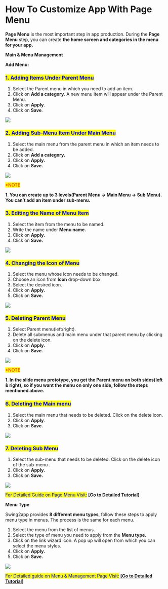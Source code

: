 # How To Customize App With Page Menu

**Page Menu** is the most important step in app production. During the **Page Menu** step, you can create **the home screen and categories in the menu for your app.**&#x20;



**Main & Menu Management**

**Add Menu:**

### <mark style="color:blue;">**1. Adding Items Under Parent Menu**</mark>

1. Select the Parent menu in which you need to add an item.
2. Click on **Add a category**. A new menu item will appear under the Parent Menu.
3. Click on **Apply**.
4. Click on **Save**.

![](https://support.swing2app.com/wp-content/uploads/2020/02/pm1.png)

&#x20;

### <mark style="color:blue;">**2. Adding Sub-Menu Item Under Main Menu**</mark>

1. Select the main menu from the parent menu in which an item needs to be added.
2. Click on **Add a category.**
3. Click on **Apply.**
4. Click on **Save.**

![](https://support.swing2app.com/wp-content/uploads/2020/02/pm2.png)

<mark style="color:red;">\*NOTE</mark>

**1.  You can create up to 3 levels(Parent Menu -> Main Menu -> Sub Menu). You can’t add an item under sub-menu.**



&#x20;

### <mark style="color:blue;">**3. Editing the Name of Menu Item**</mark>

1. Select the item from the menu to be named.
2. Write the name under **Menu name.**
3. Click on **Apply.**
4. Click on **Save.**

![](https://support.swing2app.com/wp-content/uploads/2020/02/pm3.png)



&#x20;

### <mark style="color:blue;">**4. Changing the Icon of Menu**</mark>

1. Select the menu whose icon needs to be changed.
2. Choose an icon from **Icon** drop-down box.
3. Select the desired icon.
4. Click on **Apply.**
5. Click on **Save.**

![](https://support.swing2app.com/wp-content/uploads/2020/02/pm4-1.png)



&#x20;

### <mark style="color:blue;">**5. Deleting Parent Menu**</mark>

1. Select Parent menu(left/right).
2. Delete all submenus and main menu under that parent menu by clicking on the delete icon.
3. Click on **Apply.**
4. Click on **Save.**

![](https://support.swing2app.com/wp-content/uploads/2020/02/pm5.png)

<mark style="color:red;">\*NOTE</mark>&#x20;

**1. In the slide menu prototype, you get the Parent menu on both sides(left & right), so if you want the menu on only one side, follow the steps mentioned above.**&#x20;

&#x20;

### <mark style="color:blue;">**6. Deleting the Main menu**</mark>

1. Select the main menu that needs to be deleted. Click on the delete icon.
2. Click on **Apply**.
3. Click on **Save.**

![](https://support.swing2app.com/wp-content/uploads/2020/02/pm7.png)

&#x20;

### <mark style="color:blue;">**7. Deleting Sub Menu**</mark>

1. Select the sub-menu that needs to be deleted. Click on the delete icon of the sub-menu .
2. Click on **Apply.**
3. Click on **Save.**

![](https://support.swing2app.com/wp-content/uploads/2020/02/pm6.png)

<mark style="color:blue;">For Detailed Guide on Page Menu Visit:</mark>[ **\[Go to Detailed Tutorial\]**](../maual/pagemenu/)



**Menu Type**&#x20;

Swing2app provides **8 different menu types**, follow these steps to apply menu type in menus. The process is the same for each menu.

1. Select the menu from the list of menus.
2. Select the type of menu you need to apply from the **Menu type.**
3. Click on the link wizard icon. A pop up will open from which you can select the menu styles.
4. Click on **Apply.**
5. Click on **Save.**

![](https://support.swing2app.com/wp-content/uploads/2020/02/menu-type.png)

<mark style="color:blue;">For Detailed guide on Menu & Management Page Visit:</mark>[ **\[Go to Detailed Tutorial\]** ](../maual/pagemenu/mainmenu.md)
